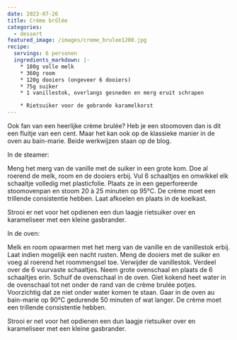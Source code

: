 ```yaml
---
date: 2023-07-26
title: Crème brûlée
categories:
  - dessert
featured_image: /images/creme_brulee1200.jpg
recipe:
  servings: 6 personen
  ingredients_markdown: |-
    * 180g volle melk
    * 360g room
    * 120g dooiers (ongeveer 6 dooiers)
    * 75g suiker
    * 1 vanillestok, overlangs gesneden en merg eruit schrapen
    * Rietsuiker voor de gebrande karamelkorst
---
```

Ook fan van een heerlijke crème brulée? Heb je een stoomoven dan is dit een fluitje van een cent.
Maar het kan ook op de klassieke manier in de oven au bain-marie.
Beide werkwijzen staan op de blog.

<!--more-->

In de steamer:

Meng het merg van de vanille met de suiker in een grote kom.
Doe al roerend de melk, room en de dooiers erbij. 
Vul 6 schaaltjes en omwikkel elk schaaltje volledig met plasticfolie.
Plaats ze in een geperforeerde stoomovenpan en stoom 20 à 25 minuten op 95°C.
De crème moet een trillende consistentie hebben.
Laat afkoelen en plaats in de koelkast.

Strooi er net voor het opdienen een dun laagje rietsuiker over en karameliseer met een kleine gasbrander.

In de oven:

Melk en room opwarmen met het merg van de vanille en de vanillestok erbij.
Laat indien mogelijk een nacht rusten.
Meng de dooiers met de suiker en voeg al roerend het roommengsel toe.
Verwijder de vanillestok.
Verdeel over de 6 vuurvaste schaaltjes. Neem grote ovenschaal en plaats de 6 schaaltjes erin. Schuif de ovenschaal in de oven.
Giet kokend heet water in de ovenschaal tot net onder de rand van de crème brulée potjes. 
Voorzichtig dat ze niet onder water komen te staan.
Gaar in de oven au bain-marie op 90°C gedurende 50 minuten of wat langer. 
De crème moet een trillende consistentie hebben.

Strooi er net voor het opdienen een dun laagje rietsuiker over en karameliseer met een kleine gasbrander.

